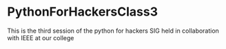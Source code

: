 # PythonForHackersClass3
This is the third session of the python for hackers SIG held in collaboration with IEEE at our college
